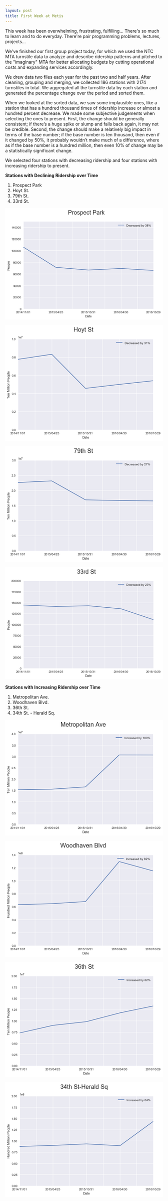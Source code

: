 ```yaml
---
layout: post
title: First Week at Metis
---
```


This week has been overwhelming, frustrating, fulfilling... There's so much to learn and to do everyday. There're pair programming problems, lectures, projects...

We've finished our first group project today, for which we used the NTC MTA turnstile data to analyze and describe ridership patterns and pitched to the "imaginary" MTA for better allocating budgets by cutting operational costs and expanding services accordingly.

We drew data two files each year for the past two and half years. After cleaning, grouping and merging, we collected 186 stations with 2174 turnstiles in total. We aggregated all the turnstile data by each station and generated the percentage change over the period and sorted them.

When we looked at the sorted data, we saw some implausible ones, like a station that has a hundred thousand times of ridership increase or almost a hundred percent decrease. We made some subjective judgements when selecting the ones to present. First, the change should be generally consistent; if there’s a huge spike or slump and falls back again, it may not be credible. Second, the change should make a relatively big impact in terms of the base number; if the base number is ten thousand, then even if it changed by 50%, it probably wouldn’t make much of a difference, where as if the base number is a hundred million, then even 10% of change may be a statistically significant change.

We selected four stations with decreasing ridership and four stations with increasing ridership to present.

**Stations with Declining Ridership over Time**

1. Prospect Park
2. Hoyt St.
3. 79th St.
4. 33rd St.


![Prospect Park decrease in MTA turnstile entries over time](prospect_park.png)

![Hoyt Street station decrease in MTA turnstile entries over time](hoyt_street.png)

![79th Street station decrease in MTA turnstile entries over time](seventy_ninth_street.png)

![33rd Street station decrease in MTA turnstile entries over time](thirty_third_street.png)

**Stations with Increasing Ridership over Time**
 
1. Metropolitan Ave.
2. Woodhaven Blvd.
3. 36th St.
4. 34th St. - Herald Sq.

![Metropolitan Ave. station increase in MTA turnstile entries over time](metropolitan_ave.png)
 
![Woodhaven Blvd. station increase in MTA turnstile entries over time](woodhaven_blvd.png)

![36th St. station increase in MTA turnstile entries over time](thirty_sixth_street.png)

![34th St. - Herald Sq. station increase in MTA turnstile entries over time](thirty_fourth_street_herald_square.png)
